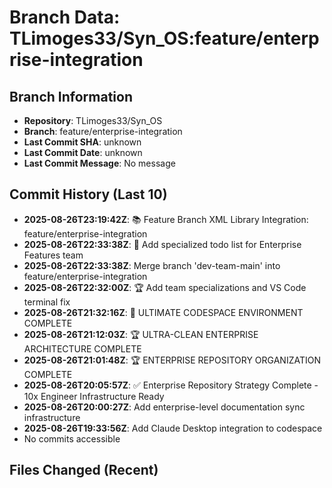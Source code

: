 # Branch Data: TLimoges33/Syn_OS:feature/enterprise-integration

## Branch Information
- **Repository**: TLimoges33/Syn_OS
- **Branch**: feature/enterprise-integration
- **Last Commit SHA**: unknown
- **Last Commit Date**: unknown
- **Last Commit Message**: No message

## Commit History (Last 10)
- **2025-08-26T23:19:42Z**: 📚 Feature Branch XML Library Integration: feature/enterprise-integration
- **2025-08-26T22:33:38Z**: 🎯 Add specialized todo list for Enterprise Features team
- **2025-08-26T22:33:38Z**: Merge branch 'dev-team-main' into feature/enterprise-integration
- **2025-08-26T22:32:00Z**: 🏆 Add team specializations and VS Code terminal fix
- **2025-08-26T21:32:16Z**: 🚀 ULTIMATE CODESPACE ENVIRONMENT COMPLETE
- **2025-08-26T21:12:03Z**: 🏆 ULTRA-CLEAN ENTERPRISE ARCHITECTURE COMPLETE
- **2025-08-26T21:01:48Z**: 🏆 ENTERPRISE REPOSITORY ORGANIZATION COMPLETE
- **2025-08-26T20:05:57Z**: ✅ Enterprise Repository Strategy Complete - 10x Engineer Infrastructure Ready
- **2025-08-26T20:00:27Z**: Add enterprise-level documentation sync infrastructure
- **2025-08-26T19:33:56Z**: Add Claude Desktop integration to codespace
- No commits accessible

## Files Changed (Recent)
